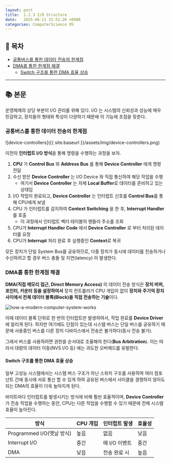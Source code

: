 ```yaml
---
layout: post
title:  1.2.3 I/O Structure
date:   2025-06-11 15:51:26 +0900
categories: ComputerScience OS
---
```


<!--more-->

## 📂 목차
- [공통버스를 통한 데이터 전송의 한계점](#공통버스를-통한-데이터-전송의-한계점)
- [DMA를 통한 한계점 해결](#dma를-통한-한계점-해결)
    - [Switch 구조를 통한 DMA 효율 상승](#switch-구조를-통한-dma-효율-상승)

---

## 📚 본문

운영체제의 상당 부분이 I/O 관리를 위해 있다. I/O 는 시스템의 신뢰성과 성능에 매우 민감하고, 장치들의 형태와 특성이 다양하기 때문에 이 기능에 초점을 맞춘다.

### 공통버스를 통한 데이터 전송의 한계점

![device-controllers]({{ site.baseurl }}/assets/img/device-controllers.png)

이전의 **인터럽트 I/O 방식**을 통해 명령을 수행하는 과정을 보자.

1. **CPU** 가 **Control Bus** 와 **Address Bus** 를 통해 **Device Controller** 에게 명령 전달
2. 수신 받은 **Device Controller** 는 I/O Device 와 직접 통신하여 해당 작업을 수행
    - 여기서 **Device Controller** 는 자체 **Local Buffer**로 데이터를 준비하고 있는 상태임
3. I/O 작업이 완료되고, **Device Controller** 는 인터럽트 신호를 **Control Bus**를 통해 CPU에게 보냄
4. CPU 가 인터럽트를 감지하여 **Context Switching** 을 한 후, **Interrupt Handler** 를 호출
    - 이 과정에서 인터럽트 벡터 테이블의 핸들러 주소를 조회
5. CPU가 **Interrupt Handler Code** 에서 **Device Controller** 로 부터 처리된 데이터를 요청
6. CPU가 **Interrupt** 처리 완료 후 실행중인 **Context**로 복귀

모든 장치가 단일 System Bus를 공유하므로, 다중 장치가 동시에 데이터를 전송하거나 수신하려고 할 경우 버스 충돌 및 지연(latency) 이 발생한다.

### DMA를 통한 한계점 해결

**DMA(직접 메모리 접근, Direct Memory Access)** 의 데이터 전송 방식은 **장치 버퍼, 포인터, 카운터 등을 설정하여서** 장치 컨트롤러가 CPU 개입이 없이 **장치와 주기억 장치 사이에서 전체 데이터 블록(Block)을 직접 전송하는 기술**이다.

![how-a-modern-computer-system-works]({{site.baseurl}}/assets/img/how-a-modern-computer-system-works.png)

이때 데이터 블록 단위로 한 번의 인터럽트만 발생하여서, 작업 완료를 **Device Driver** 에 알리게 된다. 하지만 여기에도 단점이 있는데 시스템 버스는 단일 버스를 공유하기 때문에 사용중인 버스를 다른 장치 디바이스에서 전송은 불가하다(동시 전송 불가).

그래서 버스를 사용하려면 권한을 순서대로 조율해야 한다(**Bus Arbitration**). 이는 따라서 대량의 데이터 이동(NVS I/O 등) 에는 과도한 오버헤드를 유발한다.

#### Switch 구조를 통한 DMA 효율 상승

일부 고성능 시스템에서는 시스템 버스 구조가 아닌 스위치 구조를 사용하여 여러 컴포넌트 간에 동시에 서로 통신 할 수 있게 하여 공유된 버스에서 사이클을 경쟁하지 않아도 되는 DMA의 효율이 더욱 높아지게 된다.

바이트마다 인터럽트를 발생시키는 방식에 비해 훨씬 효율적이며, **Device Controller** 가 전송 작업을 수행하는 동안, CPU는 다른 작업을 수행할 수 있기 때문에 전체 시스템 효율이 높아진다.

| 방식           | CPU 개입 | 인터럽트 발생 | 효율성       |
|----------------|----------|----------------|--------------|
| Programmed I/O(옛날 방식) | 높음     | 없음           | 낮음         |
| Interrupt I/O  | 중간     | 매 I/O 이벤트 | 중간         |
| DMA            | 낮음     | 전송 완료 시  | 높음         |


